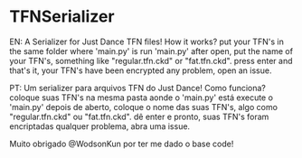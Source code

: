 # TFNSerializer
EN:
A Serializer for Just Dance TFN files!
How it works?
put your TFN's in the same folder where 'main.py' is
run 'main.py'
after open, put the name of your TFN's, something like "regular.tfn.ckd" or "fat.tfn.ckd".
press enter and that's it, your TFN's have been encrypted
any problem, open an issue.






PT:
Um serializer para arquivos TFN do Just Dance!
Como funciona?
coloque suas TFN's na mesma pasta aonde o 'main.py' está
execute o 'main.py'
depois de aberto, coloque o nome das suas TFN's, algo como "regular.tfn.ckd" ou "fat.tfn.ckd".
dê enter e pronto, suas TFN's foram encriptadas
qualquer problema, abra uma issue.

Muito obrigado @WodsonKun por ter me dado o base code!
